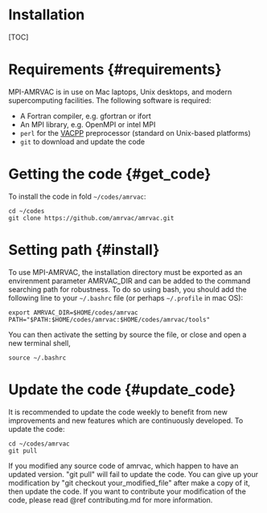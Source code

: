 # Installation

[TOC]

# Requirements {#requirements}

MPI-AMRVAC is in use on Mac laptops, Unix desktops, and modern supercomputing
facilities. The following software is required:

* A Fortran compiler, e.g. gfortran or ifort
* An MPI library, e.g. OpenMPI or intel MPI
* `perl` for the [VACPP](vacpp.md) preprocessor (standard on Unix-based platforms)
* `git` to download and update the code

# Getting the code {#get_code}

To install the code in fold `~/codes/amrvac`:

    cd ~/codes
    git clone https://github.com/amrvac/amrvac.git

# Setting path {#install}

To use MPI-AMRVAC, the installation directory must be exported as an envirenment 
parameter AMRVAC_DIR and can be added to the command searching path for robustness.
To do so using bash, you should add the following line
to your `~/.bashrc` file (or perhaps `~/.profile` in mac OS):

    export AMRVAC_DIR=$HOME/codes/amrvac
    PATH="$PATH:$HOME/codes/amrvac:$HOME/codes/amrvac/tools"

You can then activate the setting by source the file, or close and open a new terminal shell, 

    source ~/.bashrc

# Update the code {#update_code}

It is recommended to update the code weekly to benefit from new improvements and new features 
which are continuously developed. To update the code:

    cd ~/codes/amrvac
    git pull

If you modified any source code of amrvac, which happen to have an updated version. "git
pull" will fail to update the code. You can give up your modification by 
"git checkout your_modified_file" after make a copy of it, then update the code. If you
want to contribute your modification of the code, please read @ref contributing.md for more information.     
